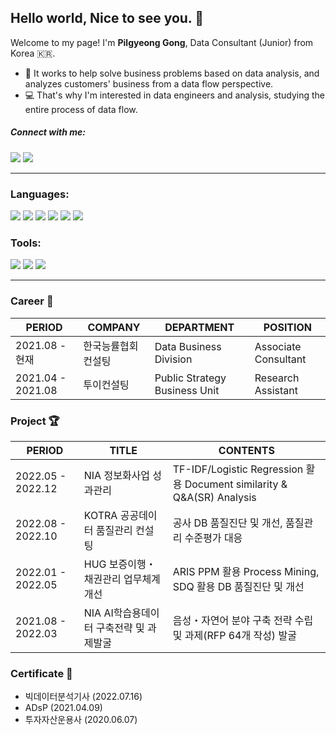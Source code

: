 ## Hello world, Nice to see you. 🎈
Welcome to my page!
I'm **Pilgyeong Gong**, Data Consultant (Junior) from Korea 🇰🇷.
- 💼&nbsp;It works to help solve business problems based on data analysis, and analyzes customers' business from a data flow perspective.
- 💻&nbsp;That's why I'm interested in data engineers and analysis, studying the entire process of data flow.

##### Connect with me:
<a href="https://gpglab.tistory.com" target="_blank"><img src="https://img.shields.io/badge/Tistory-000000?style=flat-square&logo=Tistory&logoColor=white"/></a> <a href="mailto:gpgdatalab@gmail.com" target="_blank"><img src="https://img.shields.io/badge/Gmail-EA4335?style=flat-square&logo=Gmail&logoColor=white"/></a>

---

### Languages:
<img src="https://img.shields.io/badge/Python-3776AB?style=flat-square&logo=Python&logoColor=white"/> <img src="https://img.shields.io/badge/MySQL-4479A1?style=flat-square&logo=MySQL&logoColor=white"/> <img src="https://img.shields.io/badge/PostgreSQL-4169E1?style=flat-square&logo=PostgreSQL&logoColor=white"/> <img src="https://img.shields.io/badge/MongoDB-47A248?style=flat-square&logo=MongoDB&logoColor=white"/> <img src="https://img.shields.io/badge/Git-F05032?style=flat-square&logo=Git&logoColor=white"/> <img src="https://img.shields.io/badge/GitHub-181717?style=flat-square&logo=GitHub&logoColor=white"/>

### Tools:
<img src="https://img.shields.io/badge/Visual Studio Code-007ACC?style=flat-square&logo=Visual Studio Code&logoColor=white"/> <img src="https://img.shields.io/badge/Google Analytics-E37400?style=flat-square&logo=Google Analytics&logoColor=white"/> <img src="https://img.shields.io/badge/Notion-000000?style=flat-square&logo=Notion&logoColor=white"/>

---

### Career 🏢
| PERIOD | COMPANY | DEPARTMENT | POSITION |
| ------- | ------- | ------- | ------- | 
| 2021.08 - 현재 | 한국능률협회컨설팅 | Data Business Division | Associate Consultant |
| 2021.04 - 2021.08 | 투이컨설팅 | Public Strategy Business Unit | Research Assistant |

### Project 🏆
| PERIOD | TITLE | CONTENTS |
| ------- | ------- | ------- |
| 2022.05 - 2022.12 | NIA 정보화사업 성과관리 | TF-IDF/Logistic Regression 활용 Document similarity & Q&A(SR) Analysis |
| 2022.08 - 2022.10 | KOTRA 공공데이터 품질관리 컨설팅 | 공사 DB 품질진단 및 개선, 품질관리 수준평가 대응 |
| 2022.01 - 2022.05 | HUG 보증이행・채권관리 업무체계 개선 | ARIS PPM 활용 Process Mining, SDQ 활용 DB 품질진단 및 개선 |
| 2021.08 - 2022.03 | NIA AI학습용데이터 구축전략 및 과제발굴 | 음성・자연어 분야 구축 전략 수립 및 과제(RFP 64개 작성) 발굴 |

### Certificate 📜
- 빅데이터분석기사 (2022.07.16)
- ADsP (2021.04.09)
- 투자자산운용사 (2020.06.07)

<!--
### Stats 📊
![GPG's Github stats](https://github-readme-stats.vercel.app/api?username=pilgyeong&show_icons=true&theme=tokyonight)
![GPG's Top Language](https://github-readme-stats.vercel.app/api/top-langs/?username=pilgyeong&layout=compact&theme=tokyonight)
-->
